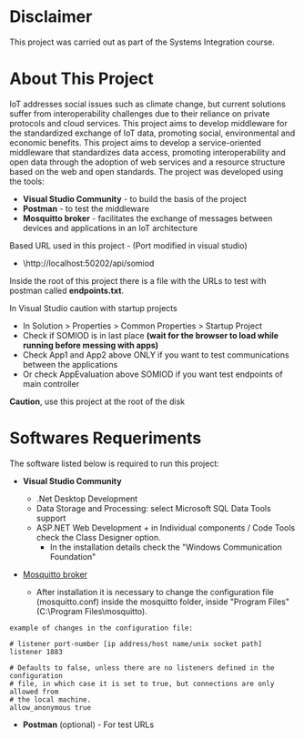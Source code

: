 # Disclaimer

This project was carried out as part of the Systems Integration course.

# About This Project

IoT addresses social issues such as climate change, but current solutions suffer from interoperability challenges due to their reliance on private protocols and cloud services. This project aims to develop middleware for the standardized exchange of IoT data, promoting social, environmental and economic benefits.
This project aims to develop a service-oriented middleware that standardizes data access, promoting interoperability and open data through the adoption of web services and a resource structure based on the web and open standards.
The project was developed using the tools:
- **Visual Studio Community** - to build the basis of the project
- **Postman** - to test the middleware
- **Mosquitto broker** - facilitates the exchange of messages between devices and applications in an IoT architecture

Based URL used in this project - (Port modified in visual studio)
- \http://localhost:50202/api/somiod

Inside the root of this project there is a file with the URLs to test with postman called **endpoints.txt**.

In Visual Studio caution with startup projects
- In Solution > Properties > Common Properties > Startup Project
- Check if SOMIOD is in last place **(wait for the browser to load while running before messing with apps)**
- Check App1 and App2 above ONLY if you want to test communications between the applications
- Or check AppEvaluation above SOMIOD if you want test endpoints of main controller

**Caution**, use this project at the root of the disk
# Softwares Requeriments

The software listed below is required to run this project:

- **Visual Studio Community**
	- .Net Desktop Development
	- Data Storage and Processing: select Microsoft SQL Data Tools support
	- ASP.NET Web Development _+_ in Individual components / Code Tools check the Class Designer option.
		- In the installation details check the "Windows Communication Foundation"

- [Mosquitto broker](https://mosquitto.org/)
	- After installation it is necessary to change the configuration file (mosquitto.conf) inside the mosquitto folder, inside "Program Files" (C:\\Program Files\\mosquitto).

```text
example of changes in the configuration file:

# listener port-number [ip address/host name/unix socket path]
listener 1883

# Defaults to false, unless there are no listeners defined in the configuration
# file, in which case it is set to true, but connections are only allowed from
# the local machine.
allow_anonymous true
```

- **Postman** (optional) - For test URLs